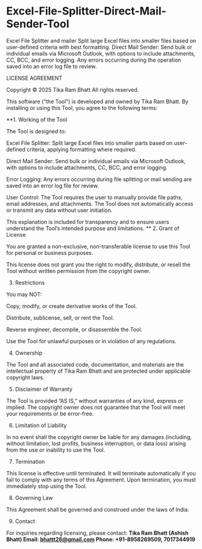 # Excel-File-Splitter-Direct-Mail-Sender-Tool
Excel File Splitter and mailer Split large Excel files into smaller files based on user-defined criteria with best formatting. Direct Mail Sender: Send bulk or individual emails via Microsoft Outlook, with options to include attachments, CC, BCC, and error logging. Any errors occurring during the operation saved into an error log file to review.

LICENSE AGREEMENT

Copyright © 2025 Tika Ram Bhatt
All rights reserved.

This software (“the Tool”) is developed and owned by Tika Ram Bhatt. By installing or using this Tool, you agree to the following terms:

**1. Working of the Tool

The Tool is designed to:

Excel File Splitter: Split large Excel files into smaller parts based on user-defined criteria, applying formatting where required.

Direct Mail Sender: Send bulk or individual emails via Microsoft Outlook, with options to include attachments, CC, BCC, and error logging.

Error Logging: Any errors occurring during file splitting or mail sending are saved into an error log file for review.

User Control: The Tool requires the user to manually provide file paths, email addresses, and attachments. The Tool does not automatically access or transmit any data without user initiation.

This explanation is included for transparency and to ensure users understand the Tool’s intended purpose and limitations.
**
2. Grant of License

You are granted a non-exclusive, non-transferable license to use this Tool for personal or business purposes.

This license does not grant you the right to modify, distribute, or resell the Tool without written permission from the copyright owner.

3. Restrictions

You may NOT:

Copy, modify, or create derivative works of the Tool.

Distribute, sublicense, sell, or rent the Tool.

Reverse engineer, decompile, or disassemble the Tool.

Use the Tool for unlawful purposes or in violation of any regulations.

4. Ownership

The Tool and all associated code, documentation, and materials are the intellectual property of Tika Ram Bhatt and are protected under applicable copyright laws.

5. Disclaimer of Warranty

The Tool is provided “AS IS,” without warranties of any kind, express or implied. The copyright owner does not guarantee that the Tool will meet your requirements or be error-free.

6. Limitation of Liability

In no event shall the copyright owner be liable for any damages (including, without limitation, lost profits, business interruption, or data loss) arising from the use or inability to use the Tool.

7. Termination

This license is effective until terminated. It will terminate automatically if you fail to comply with any terms of this Agreement. Upon termination, you must immediately stop using the Tool.

8. Governing Law

This Agreement shall be governed and construed under the laws of India.

9. Contact

For inquiries regarding licensing, please contact:
**Tika Ram Bhatt (Ashish Bhatt)
Email: bhattt26@gmail.com
Phone: +91-8958269509, 7017344919**
